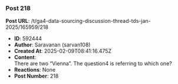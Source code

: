 ### Post 218
**Post URL**: /t/ga4-data-sourcing-discussion-thread-tds-jan-2025/165959/218
- **ID**: 592444
- **Author**: Saravanan (sarvan108)
- **Created At**: 2025-02-09T08:41:16.475Z
- **Content**:  
  There are two “Vienna”. The question4 is referring to which one?
- **Reactions**: None
- **Post Number**: 218


